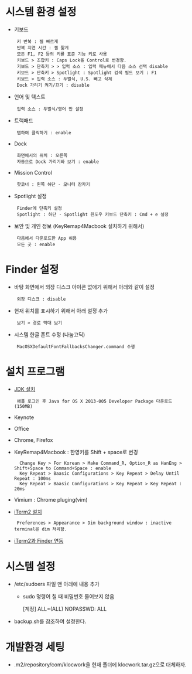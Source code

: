 시스템 환경 설정
==============
 - 키보드

        키 반복 : 젤 빠르게
        반복 지연 시간 : 젤 짧게
        모든 F1, F2 등의 키를 표준 기능 키로 사용 
        키보드 > 조합키 : Caps Lock을 Control로 변경함.
        키보드 > 단축키 > > 입력 소스 : 입력 메뉴에서 다음 소스 선택 disable 
        키보드 > 단축키 > Spotlight : Spotlight 검색 필드 보기 : F1
        키보드 > 입력 소스 : 두벌식, U.S. 빼고 삭제
        Dock 가리기 켜기/끄기 : disable

 - 언어 및 텍스트

        입력 소스 : 두벌식/영어 만 설정

 - 트랙패드

        탭하여 클릭하기 : enable

 - Dock

        화면에서의 위치 : 오른쪽
        자동으로 Dock 가리기와 보기 : enable

 - Mission Control

        핫코너 : 왼쪽 하단 - 모니터 잠자기

 - Spotlight 설정

        Finder에 단축키 설정
        Spotlight : 하단 - Spotlight 윈도우 키보드 단축키 : Cmd + e 설정

 - 보안 및 개인 정보 (KeyRemap4Macbook 설치하기 위해서)

        다음에서 다운로드한 App 허용
        모든 곳 : enable

Finder 설정
==========
 - 바탕 화면에서 외장 디스크 아이콘 없애기 위해서 아래와 같이 설정

        외장 디스크 : disable

 - 현재 위치를 표시하기 위해서 아래 설정 추가

        보기 > 경로 막대 보기

 - 시스템 한글 폰트 수정 (나눔고딕)
 
 		MacOSXDefaultFontFallbacksChanger.command 수행


설치 프로그램
===========
 - [JDK 설치](https://developer.apple.com/downloads/index.action?q=java)
 
        애플 로그인 후 Java for OS X 2013-005 Developer Package 다운로드 (150MB)

 - Keynote
 - Office
 - Chrome, Firefox
 - KeyRemap4Macbook : 한영키를 Shift + space로 변경

         Change Key > For Korean > Make Command_R, Option_R as HanEng > Shift+Space to Command+Space : enable
         Key Repeat > Baasic Configurations > Key Repeat > Delay Until Repeat : 100ms
         Key Repeat > Baasic Configurations > Key Repeat > Key Repeat : 20ms

 - Vimium : Chrome pluging(vim)
 - [iTerm2 설치](http://www.iterm2.com/)

        Preferences > Appearance > Dim background window : inactive terminal은 dim 처리함.
        
 - [iTerm2과 Finder 연동](http://hssuh.tistory.com/241)


시스템 설정
==========
 - /etc/sudoers 파일 맨 아래에 내용 추가
 	- sudo 명령어 칠 때 비밀번호 물어보지 않음

        [계정] ALL=(ALL) NOPASSWD: ALL

 - backup.sh를 참조하여 설정한다.


개발환경 세팅
============
 - .m2/repository/com/klocwork을 현재 폴더에 klocwork.tar.gz으로 대체하자.


